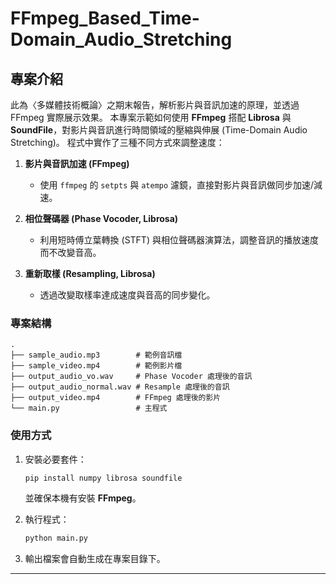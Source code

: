 
# FFmpeg\_Based\_Time-Domain\_Audio\_Stretching

## 專案介紹
此為〈多媒體技術概論〉之期末報告，解析影片與音訊加速的原理，並透過 FFmpeg 實際展示效果。
本專案示範如何使用 **FFmpeg** 搭配 **Librosa** 與 **SoundFile**，對影片與音訊進行時間領域的壓縮與伸展 (Time-Domain Audio Stretching)。
程式中實作了三種不同方式來調整速度：

1. **影片與音訊加速 (FFmpeg)**

   * 使用 `ffmpeg` 的 `setpts` 與 `atempo` 濾鏡，直接對影片與音訊做同步加速/減速。

2. **相位聲碼器 (Phase Vocoder, Librosa)**

   * 利用短時傅立葉轉換 (STFT) 與相位聲碼器演算法，調整音訊的播放速度而不改變音高。

3. **重新取樣 (Resampling, Librosa)**

   * 透過改變取樣率達成速度與音高的同步變化。

### 專案結構

```
.
├── sample_audio.mp3        # 範例音訊檔
├── sample_video.mp4        # 範例影片檔
├── output_audio_vo.wav     # Phase Vocoder 處理後的音訊
├── output_audio_normal.wav # Resample 處理後的音訊
├── output_video.mp4        # FFmpeg 處理後的影片
└── main.py                 # 主程式
```

### 使用方式

1. 安裝必要套件：

   ```bash
   pip install numpy librosa soundfile
   ```

   並確保本機有安裝 **FFmpeg**。

2. 執行程式：

   ```bash
   python main.py
   ```

3. 輸出檔案會自動生成在專案目錄下。

---
